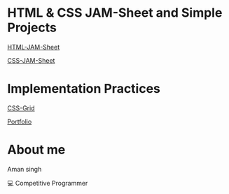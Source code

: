 # HTML & CSS JAM-Sheet and Simple Projects

[HTML-JAM-Sheet](html.md)

[CSS-JAM-Sheet](css.md)

# Implementation Practices

[CSS-Grid](https://github.com/maskmanlucifer/CSS-Grid)

[Portfolio](https://github.com/maskmanlucifer/portfolio)

# About me

Aman singh

💻 Competitive Programmer
